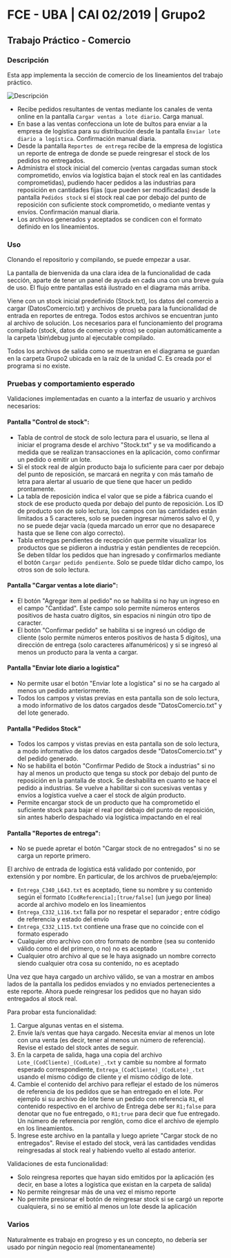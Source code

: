# FCE - UBA | CAI 02/2019 | Grupo2
## Trabajo Práctico - Comercio

### Descripción

Esta app implementa la sección de comercio de los lineamientos del trabajo práctico.

![Descripción](https://i.imgur.com/v1CuPCd.png)

- Recibe pedidos resultantes de ventas mediante los canales de venta online en la pantalla `Cargar ventas a lote diario`. Carga manual.
- En base a las ventas confecciona un lote de bultos para enviar a la empresa de logística para su distribución desde la pantalla `Enviar lote diario a logística`. Confirmación manual diaria.
- Desde la pantalla `Reportes de entrega` recibe de la empresa de logística un reporte de entrega de donde se puede reingresar el stock de los pedidos no entregados.
- Administra el stock inicial del comercio (ventas cargadas suman stock comprometido, envíos via logística bajan el stock real en las cantidades comprometidas), pudiendo hacer pedidos a las industrias para reposición en cantidades fijas (que pueden ser modificadas) desde la pantalla `Pedidos stock` si el stock real cae por debajo del punto de reposición con suficiente stock comprometido, o mediante ventas y envíos. Confirmación manual diaria.
- Los archivos generados y aceptados se condicen con el formato definido en los lineamientos.

### Uso

Clonando el repositorio y compilando, se puede empezar a usar. 

La pantalla de bienvenida da una clara idea de la funcionalidad de cada sección, aparte de tener un panel de ayuda en cada una con una breve guía de uso. El flujo entre pantallas está ilustrado en el diagrama más arriba.

Viene con un stock inicial predefinido (Stock.txt), los datos del comercio a cargar (DatosComercio.txt) y archivos de prueba para la funcionalidad de entrada en reportes de entrega. Todos estos archivos se encuentran junto al archivo de solución. Los necesarios para el funcionamiento del programa compilado (stock, datos de comercio y otros) se copian automáticamente a la carpeta \bin\debug junto al ejecutable compilado.

Todos los archivos de salida como se muestran en el diagrama se guardan en la carpeta Grupo2 ubicada en la raíz de la unidad C. Es creada por el programa si no existe.

### Pruebas y comportamiento esperado

Validaciones implementadas en cuanto a la interfaz de usuario y archivos necesarios:

#### Pantalla "Control de stock":
- Tabla de control de stock de solo lectura para el usuario, se llena al iniciar el programa desde el archivo "Stock.txt" y se va modificando a medida que se realizan transacciones en la aplicación, como confirmar un pedido o emitir un lote.
- Si el stock real de algún producto baja lo suficiente para caer por debajo del punto de reposición, se marcará en negrita y con más tamaño de letra para alertar al usuario de que tiene que hacer un pedido prontamente.
- La tabla de reposición indica el valor que se pide a fábrica cuando el stock de ese producto queda por debajo del punto de reposición. Los ID de producto son de solo lectura, los campos con las cantidades están limitados a 5 caracteres, solo se pueden ingresar números salvo el 0, y no se puede dejar vacía (queda marcado un error que no desaparece hasta que se llene con algo correcto).
- Tabla entregas pendientes de recepción que permite visualizar los productos que se pidieron a industria y están pendientes de recepción. Se deben tildar los pedidos que han ingresado y confirmarlos mediante el botón `Cargar pedido pendiente`. Solo se puede tildar dicho campo, los otros son de solo lectura.

#### Pantalla "Cargar ventas a lote diario":
- El botón "Agregar item al pedido" no se habilita si no hay un ingreso en el campo "Cantidad". Este campo solo permite números enteros positivos de hasta cuatro dígitos, sin espacios ni ningún otro tipo de caracter.
- El botón "Confirmar pedido" se habilita si se ingresó un código de cliente (solo permite números enteros positivos de hasta 5 dígitos), una dirección de entrega (solo caracteres alfanuméricos) y si se ingresó al menos un producto para la venta a cargar.

#### Pantalla "Enviar lote diario a logística"
- No permite usar el botón "Enviar lote a logística" si no se ha cargado al menos un pedido anteriormente.
- Todos los campos y vistas previas en esta pantalla son de solo lectura, a modo informativo de los datos cargados desde "DatosComercio.txt" y del lote generado.

#### Pantalla "Pedidos Stock"
- Todos los campos y vistas previas en esta pantalla son de solo lectura, a modo informativo de los datos cargados desde "DatosComercio.txt" y del pedido generado.
- No se habilita el botón "Confirmar Pedido de Stock a industrias" si no hay al menos un producto que tenga su stock por debajo del punto de reposición en la pantalla de stock. Se deshabilita en cuanto se hace el pedido a industrias. Se vuelve a habilitar si con sucesivas ventas y envíos a logística vuelve a caer el stock de algún producto.
- Permite encargar stock de un producto que ha comprometido el suficiente stock para bajar el real por debajo del punto de reposición, sin antes haberlo despachado via logística impactando en el real

#### Pantalla "Reportes de entrega":
- No se puede apretar el botón "Cargar stock de no entregados" si no se carga un reporte primero.

El archivo de entrada de logística está validado por contenido, por extensión y por nombre. En particular, de los archivos de prueba/ejemplo:
- `Entrega_C340_L643.txt` es aceptado, tiene su nombre y su contenido según el formato `[CodReferencia];[true/false]` (un juego por línea) acorde al archivo modelo en los lineamientos
- `Entrega_C332_L116.txt` falla por no respetar el separador ; entre código de referencia y estado del envío
- `Entrega_C332_L115.txt` contiene una frase que no coincide con el formato esperado
- Cualquier otro archivo con otro formato de nombre (sea su contenido válido como el del primero, o no) no es aceptado
- Cualquier otro archivo al que se le haya asignado un nombre correcto siendo cualquier otra cosa su contenido, no es aceptado

Una vez que haya cargado un archivo válido, se van a mostrar en ambos lados de la pantalla los pedidos enviados y no enviados pertenecientes a este reporte. Ahora puede reingresar los pedidos que no hayan sido entregados al stock real. 

Para probar esta funcionalidad:
1) Cargue algunas ventas en el sistema. 
2) Envíe la/s ventas que haya cargado. Necesita enviar al menos un lote con una venta (es decir, tener al menos un número de referencia). Revise el estado del stock antes de seguir.
3) En la carpeta de salida, haga una copia del archivo `Lote_(CodCliente)_(CodLote)_.txt` y cambie su nombre al formato esperado correspondiente, `Entrega_(CodCliente)_(CodLote)_.txt` usando el mismo código de cliente y el mismo código de lote.
4) Cambie el contenido del archivo para reflejar el estado de los números de referencia de los pedidos que se han entregado en el lote. Por ejemplo si su archivo de lote tiene un pedido con referencia `R1`, el contenido respectivo en el archivo de Entrega debe ser `R1;false` para denotar que no fue entregado, o `R1;true` para decir que fue entregado. Un número de referencia por renglón, como dice el archivo de ejemplo en los lineamientos.
5) Ingrese este archivo en la pantalla y luego apriete "Cargar stock de no entregados". Revise el estado del stock, verá las cantidades vendidas reingresadas al stock real y habiendo vuelto al estado anterior.

Validaciones de esta funcionalidad:

- Solo reingresa reportes que hayan sido emitidos por la aplicación (es decir, en base a lotes a logística que existan en la carpeta de salida)
- No permite reingresar más de una vez el mismo reporte
- No permite presionar el botón de reingresar stock si se cargó un reporte cualquiera, si no se emitió al menos un lote desde la aplicación

### Varios

Naturalmente es trabajo en progreso y es un concepto, no debería ser usado por ningún negocio real (momentaneamente)

